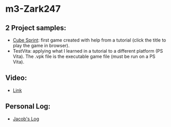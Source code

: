 # m3-Zark247
## 2 Project samples:  
* [Cube Sprint](https://zark247.github.io/Cube-Sprint/): first game created with help from a tutorial (click the title to play the game in browser).  
* TestVita: applying what I learned in a tutorial to a different platform (PS Vita). The .vpk file is the executable game file (must be run on a PS Vita).
## Video:
* [Link](https://youtu.be/qjyzDlOIWbk)
## Personal Log:
* [Jacob's Log](https://github.com/SCCapstone/GreedyGuppyGames/wiki/Jacob's-Log)
